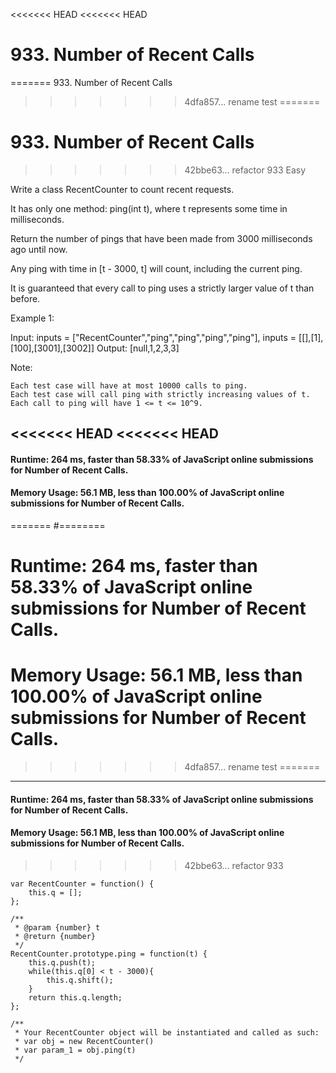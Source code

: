 <<<<<<< HEAD
<<<<<<< HEAD
# 933. Number of Recent Calls
=======
933. Number of Recent Calls
>>>>>>> 4dfa857... rename test
=======
# 933. Number of Recent Calls
>>>>>>> 42bbe63... refactor 933
Easy

Write a class RecentCounter to count recent requests.

It has only one method: ping(int t), where t represents some time in milliseconds.

Return the number of pings that have been made from 3000 milliseconds ago until now.

Any ping with time in [t - 3000, t] will count, including the current ping.

It is guaranteed that every call to ping uses a strictly larger value of t than before.

 

Example 1:

Input: inputs = ["RecentCounter","ping","ping","ping","ping"], inputs = [[],[1],[100],[3001],[3002]]
Output: [null,1,2,3,3]

 

Note:

    Each test case will have at most 10000 calls to ping.
    Each test case will call ping with strictly increasing values of t.
    Each call to ping will have 1 <= t <= 10^9.

<<<<<<< HEAD
<<<<<<< HEAD
---
#### Runtime: 264 ms, faster than 58.33% of JavaScript online submissions for Number of Recent Calls.
#### Memory Usage: 56.1 MB, less than 100.00% of JavaScript online submissions for Number of Recent Calls.
=======
#========
# Runtime: 264 ms, faster than 58.33% of JavaScript online submissions for Number of Recent Calls.
# Memory Usage: 56.1 MB, less than 100.00% of JavaScript online submissions for Number of Recent Calls.
>>>>>>> 4dfa857... rename test
=======
---
#### Runtime: 264 ms, faster than 58.33% of JavaScript online submissions for Number of Recent Calls.
#### Memory Usage: 56.1 MB, less than 100.00% of JavaScript online submissions for Number of Recent Calls.
>>>>>>> 42bbe63... refactor 933
```
var RecentCounter = function() {
    this.q = [];
};

/** 
 * @param {number} t
 * @return {number}
 */
RecentCounter.prototype.ping = function(t) {
    this.q.push(t);
    while(this.q[0] < t - 3000){
        this.q.shift();
    }
    return this.q.length;
};

/** 
 * Your RecentCounter object will be instantiated and called as such:
 * var obj = new RecentCounter()
 * var param_1 = obj.ping(t)
 */
```
